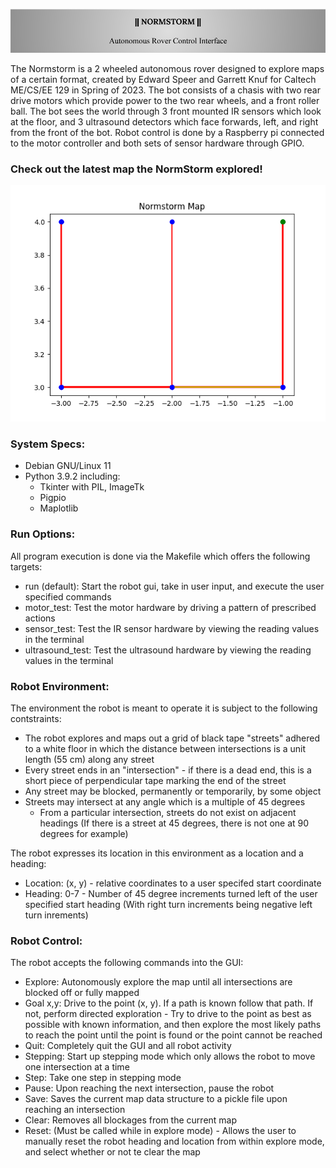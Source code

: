 ![image](interface/images/ns_tbar.png)

The Normstorm is a 2 wheeled autonomous rover designed to explore maps of a certain format, created by Edward Speer and Garrett Knuf for Caltech ME/CS/EE 129 in Spring of 2023. The bot consists of a chasis with two rear drive motors which provide power to the two rear wheels, and a front roller ball. The bot sees the world through 3 front mounted IR sensors which look at the floor, and 3 ultrasound detectors which face forwards, left, and right from the front of the bot. Robot control is done by a Raspberry pi connected to the motor controller and both sets of sensor hardware through GPIO.

### Check out the latest map the NormStorm explored!
![image](interface/images/map.png)

### System Specs:
- Debian GNU/Linux 11
- Python 3.9.2 including:
    - Tkinter with PIL, ImageTk
    - Pigpio
    - Maplotlib

### Run Options:
All program execution is done via the Makefile which offers the following targets:
- run (default): Start the robot gui, take in user input, and execute the user specified commands
- motor_test: Test the motor hardware by driving a pattern of prescribed actions
- sensor_test: Test the IR sensor hardware by viewing the reading values in the terminal
- ultrasound_test: Test the ultrasound hardware by viewing the reading values in the terminal

### Robot Environment:
The environment the robot is meant to operate it is subject to the following contstraints:
- The robot explores and maps out a grid of black tape "streets" adhered to a white floor in which the distance between intersections is a unit length (55 cm) along any street
- Every street ends in an "intersection" - if there is a dead end, this is a short piece of perpendicular tape marking the end of the street
- Any street may be blocked, permanently or temporarily, by some object
- Streets may intersect at any angle which is a multiple of 45 degrees
    - From a particular intersection, streets do not exist on adjacent headings (If there is a street at 45 degrees, there is not one at 90 degrees for example)

The robot expresses its location in this environment as a location and a heading:
- Location: (x, y) - relative coordinates to a user specifed start coordinate
- Heading: 0-7 - Number of 45 degree increments turned left of the user specified start heading (With right turn increments being negative left turn inrements)

### Robot Control:
The robot accepts the following commands into the GUI:
- Explore: Autonomously explore the map until all intersections are blocked off or fully mapped
- Goal x,y: Drive to the point (x, y). If a path is known follow that path. If not, perform directed exploration - Try to drive to the point as best as possible with known information, and then explore the most likely paths to reach the point until the point is found or the point cannot be reached
- Quit: Completely quit the GUI and all robot activity
- Stepping: Start up stepping mode which only allows the robot to move one intersection at a time
- Step: Take one step in stepping mode
- Pause: Upon reaching the next intersection, pause the robot
- Save: Saves the current map data structure to a pickle file upon reaching an intersection
- Clear: Removes all blockages from the current map
- Reset: (Must be called while in explore mode) - Allows the user to manually reset the robot heading and location from within explore mode, and select whether or not te clear the map
